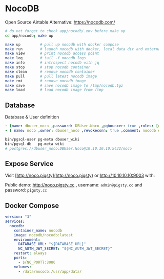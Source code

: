 # NocoDB

Open Source Airtable Alternative: https://nocodb.com/

```bash
# do not forget to check app/nocodb/.env before make up
cd app/nocodb; make up
```


```bash
make up         # pull up nocodb with docker compose
make run        # launch nocodb with docker, local data dir and external PostgreSQL
make view       # print nocodb access point
make log        # tail -f nocodb logs
make info       # introspect nocodb with jq
make stop       # stop nocodb container
make clean      # remove nocodb container
make pull       # pull latest nocodb image
make rmi        # remove nocodb image
make save       # save nocodb image to /tmp/nocodb.tgz
make load       # load nocodb image from /tmp
```



## Database

Database & User definition

```yaml
- {name: dbuser_noco ,password: DBUser.Noco ,pgbouncer: true ,roles: [dbrole_admin] ,comment: admin user for nocodb service     }
- { name: noco ,owner: dbuser_noco ,revokeconn: true ,comment: nocodb database }
```

```bash
bin/pgsql-user pg-meta dbuser_wiki
bin/pgsql-db   pg-meta wiki
# postgres://dbuser_noco:DBUser.Noco@10.10.10.10:5432/noco
```


## Expose Service


Visit [http://noco.pigsty](http://noco.pigsty) or http://10.10.10.10:9003 with:

Public demo: http://noco.pigsty.cc , username: `admin@pigsty.cc` and password: `pigsty.cc`



## Docker Compose 

```yaml
version: "3"
services:
  nocodb:
    container_name: nocodb
    image: nocodb/nocodb:latest
    environment:
      DATABASE_URL: "${DATABASE_URL}"
      NC_AUTH_JWT_SECRET: "${NC_AUTH_JWT_SECRET}"
    restart: always
    ports:
      - ${NC_PORT}:8080
    volumes:
      - /data/nocodb:/usr/app/data/
```
